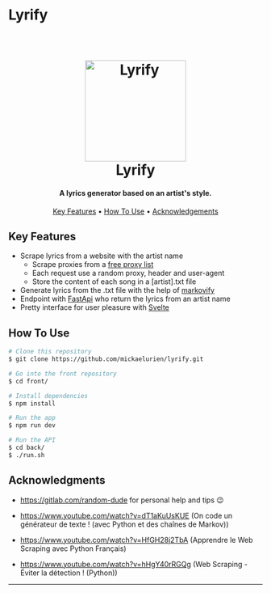 

# Lyrify

<h1 align="center">
  <br>
  <a href="https://mickaelurien.fr/projexts/lyrify"><img src="https://mickaelurien.fr/projects/lyrify/logo.png" alt="Lyrify" width="200"></a>
  <br>
  Lyrify
</h1>

<h4 align="center">A lyrics generator based on an artist's style.</h4>

<p align="center">
  <a href="#key-features">Key Features</a> •
  <a href="#how-to-use">How To Use</a> •
  <a href="#acknowledgments">Acknowledgements</a>
</p>

## Key Features
- Scrape lyrics from a website with the artist name
	- Scrape proxies from a [free proxy list](https://free-proxy-list.net/)
	- Each request use a random proxy, header and user-agent
	- Store the content of each song in a [artist].txt file
- Generate lyrics from the .txt file with the help of [markovify](https://github.com/jsvine/markovify)
- Endpoint with [FastApi](https://fastapi.tiangolo.com) who return the lyrics from an artist name
- Pretty interface for user pleasure with [Svelte](https://svelte.dev/)



## How To Use

```bash
# Clone this repository
$ git clone https://github.com/mickaelurien/lyrify.git

# Go into the front repository
$ cd front/

# Install dependencies
$ npm install

# Run the app
$ npm run dev
```

```bash
# Run the API
$ cd back/
$ ./run.sh
```

## Acknowledgments

- https://gitlab.com/random-dude for personal help and tips 😉

- https://www.youtube.com/watch?v=dT1aKuUsKUE (On code un générateur de texte ! (avec Python et des chaînes de Markov))

- https://www.youtube.com/watch?v=HfGH28j2TbA (Apprendre le Web Scraping avec Python Français)

- https://www.youtube.com/watch?v=hHgY40rRGQg (Web Scraping - Éviter la détection ! (Python))

---
